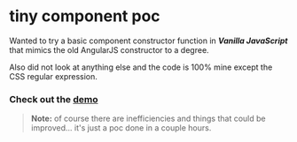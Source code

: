 # tiny component poc

Wanted to try a basic component constructor function in ***Vanilla JavaScript*** that mimics the old AngularJS constructor to a degree.

Also did not look at anything else and the code is 100% mine except the CSS regular expression.

### Check out the [demo](https://phillydesignr.github.io/tiny-component-poc/)

> **Note:** of course there are inefficiencies and things that could be improved... it's just a poc done in a couple hours.